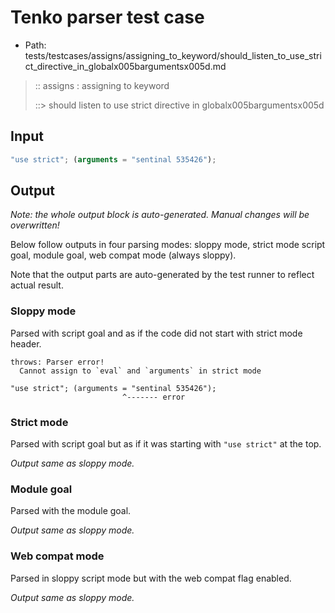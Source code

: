# Tenko parser test case

- Path: tests/testcases/assigns/assigning_to_keyword/should_listen_to_use_strict_directive_in_globalx005bargumentsx005d.md

> :: assigns : assigning to keyword
>
> ::> should listen to use strict directive in globalx005bargumentsx005d

## Input

`````js
"use strict"; (arguments = "sentinal 535426");
`````

## Output

_Note: the whole output block is auto-generated. Manual changes will be overwritten!_

Below follow outputs in four parsing modes: sloppy mode, strict mode script goal, module goal, web compat mode (always sloppy).

Note that the output parts are auto-generated by the test runner to reflect actual result.

### Sloppy mode

Parsed with script goal and as if the code did not start with strict mode header.

`````
throws: Parser error!
  Cannot assign to `eval` and `arguments` in strict mode

"use strict"; (arguments = "sentinal 535426");
                         ^------- error
`````

### Strict mode

Parsed with script goal but as if it was starting with `"use strict"` at the top.

_Output same as sloppy mode._

### Module goal

Parsed with the module goal.

_Output same as sloppy mode._

### Web compat mode

Parsed in sloppy script mode but with the web compat flag enabled.

_Output same as sloppy mode._
